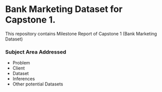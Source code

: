 # Bank Marketing Dataset for Capstone 1.

This repository contains Milestone Report of Capstone 1 (Bank Marketing Dataset)

### Subject Area Addressed
- Problem
- Client
- Dataset
- Inferences
- Other potential Datasets
